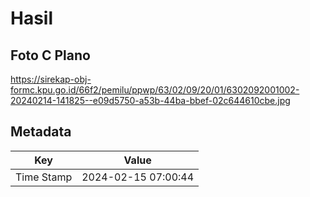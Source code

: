 # Hasil

## Foto C Plano

https://sirekap-obj-formc.kpu.go.id/66f2/pemilu/ppwp/63/02/09/20/01/6302092001002-20240214-141825--e09d5750-a53b-44ba-bbef-02c644610cbe.jpg


## Metadata

| Key        | Value               |
| ---------- | ------------------- |
| Time Stamp | 2024-02-15 07:00:44 |



